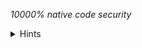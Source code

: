 *10000% native code security*

<details>
  <summary>Hints</summary>

- only AES and RSA is used
- i used openssl, if that helps
- logcat
- again, should you really reverse the entire decryption flow just to get the flag?
</details>
